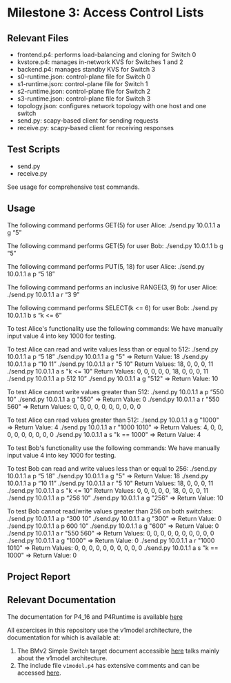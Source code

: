 # Milestone 3: Access Control Lists

## Relevant Files

* frontend.p4: performs load-balancing and cloning for Switch 0
* kvstore.p4: manages in-network KVS for Switches 1 and 2
* backend.p4: manages standby KVS for Switch 3
* s0-runtime.json: control-plane file for Switch 0
* s1-runtime.json: control-plane file for Switch 1
* s2-runtime.json: control-plane file for Switch 2
* s3-runtime.json: control-plane file for Switch 3
* topology.json: configures network topology with one host and one switch
* send.py: scapy-based client for sending requests
* receive.py: scapy-based client for receiving responses

## Test Scripts

* send.py
* receive.py

See usage for comprehensive test commands.

## Usage

The following command performs GET(5) for user Alice:
./send.py 10.0.1.1 a g “5”

The following command performs GET(5) for user Bob:
./send.py 10.0.1.1 b g “5”

The following command performs PUT(5, 18) for user Alice:
./send.py 10.0.1.1 a p “5 18”

The following command performs an inclusive RANGE(3, 9) for user Alice:
./send.py 10.0.1.1 a r “3 9”

The following command performs SELECT(k <= 6) for user Bob:
./send.py 10.0.1.1 b s “k <= 6”

To test Alice's functionality use the following commands:
  We have manually input value 4 into key 1000 for testing.

  To test Alice can read and write values less than or equal to 512:
  ./send.py 10.0.1.1 a p “5 18”
  ./send.py 10.0.1.1 a g "5" => Return Value: 18
  ./send.py 10.0.1.1 a p “10 11”
  ./send.py 10.0.1.1 a r "5 10"
    Return Values: 18, 0, 0, 0, 11
  ./send.py 10.0.1.1 a s "k <= 10"
    Return Values: 0, 0, 0, 0, 0, 18, 0, 0, 0, 11
  ./send.py 10.0.1.1 a p 512 10”
  ./send.py 10.0.1.1 a g "512" => Return Value: 10

  To test Alice cannot write values greater than 512:
  ./send.py 10.0.1.1 a p “550 10”
  ./send.py 10.0.1.1 a g "550" => Return Value: 0
  ./send.py 10.0.1.1 a r "550 560" =>
    Return Values: 0, 0, 0, 0, 0, 0, 0, 0, 0, 0

  To test Alice can read values greater than 512:
  ./send.py 10.0.1.1 a g "1000" => Return Value: 4
  ./send.py 10.0.1.1 a r "1000 1010" =>
    Return Values: 4, 0, 0, 0, 0, 0, 0, 0, 0, 0
  ./send.py 10.0.1.1 a s "k == 1000" => Return Value: 4

To test Bob's functionality use the following commands:
  We have manually input value 4 into key 1000 for testing.

  To test Bob can read and write values less than or equal to 256:
  ./send.py 10.0.1.1 a p “5 18”
  ./send.py 10.0.1.1 a g "5" => Return Value: 18
  ./send.py 10.0.1.1 a p “10 11”
  ./send.py 10.0.1.1 a r "5 10"
    Return Values: 18, 0, 0, 0, 11
  ./send.py 10.0.1.1 a s "k <= 10"
    Return Values: 0, 0, 0, 0, 0, 18, 0, 0, 0, 11
  ./send.py 10.0.1.1 a p “256 10”
  ./send.py 10.0.1.1 a g "256" => Return Value: 10

  To test Bob cannot read/write values greater than 256 on both switches:
  ./send.py 10.0.1.1 a p “300 10”
  ./send.py 10.0.1.1 a g "300" => Return Value: 0
  ./send.py 10.0.1.1 a p 600 10”
  ./send.py 10.0.1.1 a g "600" => Return Value: 0
  ./send.py 10.0.1.1 a r "550 560" =>
    Return Values: 0, 0, 0, 0, 0, 0, 0, 0, 0, 0
  ./send.py 10.0.1.1 a g "1000" => Return Value: 0
  ./send.py 10.0.1.1 a r "1000 1010" =>
    Return Values: 0, 0, 0, 0, 0, 0, 0, 0, 0, 0
  ./send.py 10.0.1.1 a s "k == 1000" => Return Value: 0

## Project Report



## Relevant Documentation

The documentation for P4_16 and P4Runtime is available [here](https://p4.org/specs/)

All excercises in this repository use the v1model architecture, the documentation for which is available at:
1. The BMv2 Simple Switch target document accessible [here](https://github.com/p4lang/behavioral-model/blob/master/docs/simple_switch.md) talks mainly about the v1model architecture.
2. The include file `v1model.p4` has extensive comments and can be accessed [here](https://github.com/p4lang/p4c/blob/master/p4include/v1model.p4).
